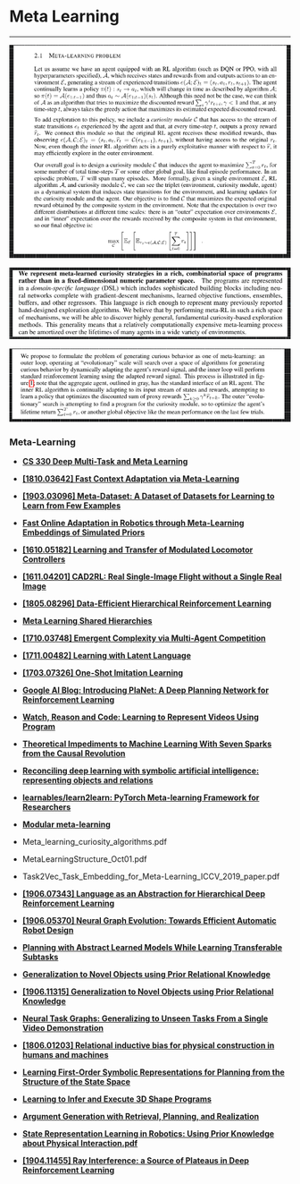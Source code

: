 # Meta Learning

---

![](../projects/images/2020-07-21-06-05-42.png)

![](../projects/images/2020-07-21-06-05-56.png)

![](../projects/images/2020-07-21-06-06-07.png)

### Meta-Learning

- [**CS 330 Deep Multi-Task and Meta Learning**](http://cs330.stanford.edu/)
- [**[1810.03642] Fast Context Adaptation via Meta-Learning**](https://arxiv.org/abs/1810.03642)
- [**[1903.03096] Meta-Dataset: A Dataset of Datasets for Learning to Learn from Few Examples**](https://arxiv.org/abs/1903.03096)
- [**Fast Online Adaptation in Robotics through Meta-Learning Embeddings of Simulated Priors**](https://arxiv.org/abs/2003.04663.pdf)
- [**[1610.05182] Learning and Transfer of Modulated Locomotor Controllers**](https://arxiv.org/abs/1610.05182)
- [**[1611.04201] CAD2RL: Real Single-Image Flight without a Single Real Image**](https://arxiv.org/abs/1611.04201)

- [**[1805.08296] Data-Efficient Hierarchical Reinforcement Learning**](https://arxiv.org/abs/1805.08296)
- [**Meta Learning Shared Hierarchies**](https://arxiv.org/abs/1710.09767.pdf)
- [**[1710.03748] Emergent Complexity via Multi-Agent Competition**](https://arxiv.org/abs/1710.03748)
- [**[1711.00482] Learning with Latent Language**](https://arxiv.org/abs/1711.00482)
- [**[1703.07326] One-Shot Imitation Learning**](https://arxiv.org/abs/1703.07326)
- [**Google AI Blog: Introducing PlaNet: A Deep Planning Network for Reinforcement Learning**](https://ai.googleblog.com/2019/02/introducing-planet-deep-planning.html?)

- [**Watch, Reason and Code: Learning to Represent Videos Using Program**](http://delivery.acm.org/10.1145/3360000/3351094/p1543-duan.pdf?ip=196.207.120.77&id=3351094&acc=OPEN&key=4D4702B0C3E38B35%2E4D4702B0C3E38B35%2E4D4702B0C3E38B35%2E6D218144511F3437&__acm__=1572177329_8e0602267436eaebaa93882eaf22b0f5)
- [**Theoretical Impediments to Machine Learning With Seven Sparks from the Causal Revolution**](https://arxiv.org/abs/1801.04016.pdf)
- [**Reconciling deep learning with symbolic artificial intelligence: representing objects and relations**](file:///C:/Users/khush/Desktop/DL_symbolic_processing.pdf)
- [**learnables/learn2learn: PyTorch Meta-learning Framework for Researchers**](https://github.com/learnables/learn2learn/tree/master)
- [**Modular meta-learning**](https://arxiv.org/abs/1806.10166.pdf)
- Meta_learning_curiosity_algorithms.pdf
- MetaLearningStructure_Oct01.pdf
- Task2Vec_Task_Embedding_for_Meta-Learning_ICCV_2019_paper.pdf

- [**[1906.07343] Language as an Abstraction for Hierarchical Deep Reinforcement Learning**](https://arxiv.org/abs/1906.07343)

- [**[1906.05370] Neural Graph Evolution: Towards Efficient Automatic Robot Design**](https://arxiv.org/abs/1906.05370)
- [**Planning with Abstract Learned Models While Learning Transferable Subtasks**](https://arxiv.org/abs/1912.07544v1.pdf)
- [**Generalization to Novel Objects using Prior Relational Knowledge**](https://arxiv.org/abs/1906.11315.pdf)
- [**[1906.11315] Generalization to Novel Objects using Prior Relational Knowledge**](https://arxiv.org/abs/1906.11315)
- [**Neural Task Graphs: Generalizing to Unseen Tasks From a Single Video Demonstration**](http://openaccess.thecvf.com/content_CVPR_2019/papers/Huang_Neural_Task_Graphs_Generalizing_to_Unseen_Tasks_From_a_Single_CVPR_2019_paper.pdf)

- [**[1806.01203] Relational inductive bias for physical construction in humans and machines**](https://arxiv.org/abs/1806.01203)
- [**Learning First-Order Symbolic Representations for Planning from the Structure of the State Space**](https://arxiv.org/abs/1909.05546.pdf)
- [**Learning to Infer and Execute 3D Shape Programs**](https://arxiv.org/abs/1901.02875.pdf)
- [**Argument Generation with Retrieval, Planning, and Realization**](https://arxiv.org/abs/1906.03717.pdf)
- [**State Representation Learning in Robotics: Using Prior Knowledge about Physical Interaction.pdf**](http://roboticsproceedings.org/rss10/p19.pdf)
- [**[1904.11455] Ray Interference: a Source of Plateaus in Deep Reinforcement Learning**](https://arxiv.org/abs/1904.11455)

